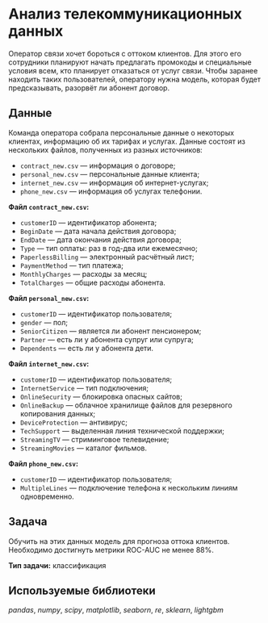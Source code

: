 # Анализ телекоммуникационных данных
Оператор связи хочет бороться с оттоком клиентов. Для этого его сотрудники планируют начать предлагать промокоды и специальные условия всем, кто планирует отказаться от услуг связи. 
Чтобы заранее находить таких пользователей, оператору нужна модель, которая будет предсказывать, разорвёт ли абонент договор. 

## Данные
Команда оператора собрала персональные данные о некоторых клиентах, информацию об их тарифах и услугах. 
Данные состоят из нескольких файлов, полученных из разных источников:
* `contract_new.csv` — информация о договоре;
* `personal_new.csv` — персональные данные клиента;
* `internet_new.csv` — информация об интернет-услугах;
* `phone_new.csv` — информация об услугах телефонии.

**Файл `contract_new.csv`:**
* `customerID` — идентификатор абонента;
* `BeginDate` — дата начала действия договора;
* `EndDate` — дата окончания действия договора;
* `Type` — тип оплаты: раз в год-два или ежемесячно;
* `PaperlessBilling` — электронный расчётный лист;
* `PaymentMethod` — тип платежа;
* `MonthlyCharges` — расходы за месяц;
* `TotalCharges` — общие расходы абонента.

**Файл `personal_new.csv`:**
* `customerID` — идентификатор пользователя;
* `gender` — пол;
* `SeniorCitizen` — является ли абонент пенсионером;
* `Partner` — есть ли у абонента супруг или супруга;
* `Dependents` — есть ли у абонента дети.

**Файл `internet_new.csv`:**
* `customerID` — идентификатор пользователя;
* `InternetService` — тип подключения;
* `OnlineSecurity` — блокировка опасных сайтов;
* `OnlineBackup` — облачное хранилище файлов для резервного копирования данных;
* `DeviceProtection` — антивирус;
* `TechSupport` — выделенная линия технической поддержки;
* `StreamingTV` — стриминговое телевидение;
* `StreamingMovies` — каталог фильмов.

**Файл `phone_new.csv`:**
* `customerID` — идентификатор пользователя;
* `MultipleLines` — подключение телефона к нескольким линиям одновременно.

## Задача
Обучить на этих данных модель для прогноза оттока клиентов. Необходимо достигнуть метрики ROC-AUC не менее 88%.

**Тип задачи:** классификация


## Используемые библиотеки
*pandas*, *numpy*, *scipy*, *matplotlib*, *seaborn*, *re*, *sklearn*, *lightgbm* 